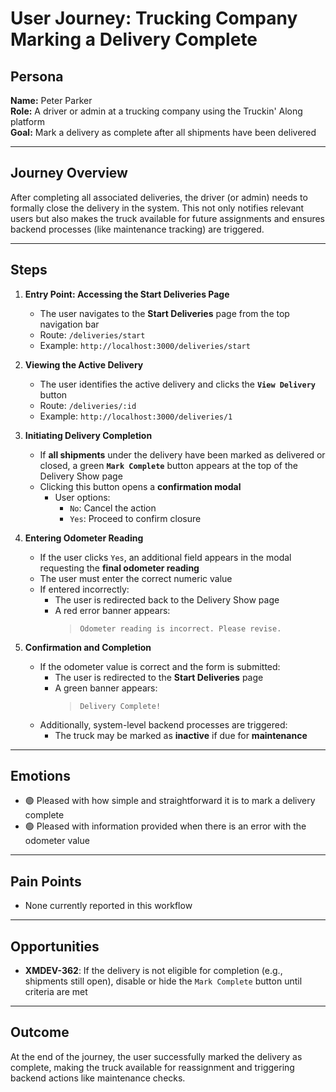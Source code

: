 # User Journey: Trucking Company Marking a Delivery Complete

## Persona

**Name:** Peter Parker  
**Role:** A driver or admin at a trucking company using the Truckin' Along platform  
**Goal:** Mark a delivery as complete after all shipments have been delivered

---

## Journey Overview

After completing all associated deliveries, the driver (or admin) needs to formally close the delivery in the system. This not only notifies relevant users but also makes the truck available for future assignments and ensures backend processes (like maintenance tracking) are triggered.

---

## Steps

1. **Entry Point: Accessing the Start Deliveries Page**

   - The user navigates to the **Start Deliveries** page from the top navigation bar
   - Route: `/deliveries/start`
   - Example: `http://localhost:3000/deliveries/start`

2. **Viewing the Active Delivery**

   - The user identifies the active delivery and clicks the **`View Delivery`** button
   - Route: `/deliveries/:id`
   - Example: `http://localhost:3000/deliveries/1`

3. **Initiating Delivery Completion**

   - If **all shipments** under the delivery have been marked as delivered or closed, a green **`Mark Complete`** button appears at the top of the Delivery Show page
   - Clicking this button opens a **confirmation modal**
     - User options:
       - `No`: Cancel the action
       - `Yes`: Proceed to confirm closure

4. **Entering Odometer Reading**

   - If the user clicks `Yes`, an additional field appears in the modal requesting the **final odometer reading**
   - The user must enter the correct numeric value
   - If entered incorrectly:
     - The user is redirected back to the Delivery Show page
     - A red error banner appears:
       > `Odometer reading is incorrect. Please revise.`

5. **Confirmation and Completion**

   - If the odometer value is correct and the form is submitted:
     - The user is redirected to the **Start Deliveries** page
     - A green banner appears:
       > `Delivery Complete!`
   - Additionally, system-level backend processes are triggered:
     - The truck may be marked as **inactive** if due for **maintenance**

---

## Emotions

- 🟢 Pleased with how simple and straightforward it is to mark a delivery complete
- 🟢 Pleased with information provided when there is an error with the odometer value

---

## Pain Points

- None currently reported in this workflow

---

## Opportunities

- **XMDEV-362**: If the delivery is not eligible for completion (e.g., shipments still open), disable or hide the `Mark Complete` button until criteria are met

---

## Outcome

At the end of the journey, the user successfully marked the delivery as complete, making the truck available for reassignment and triggering backend actions like maintenance checks.
